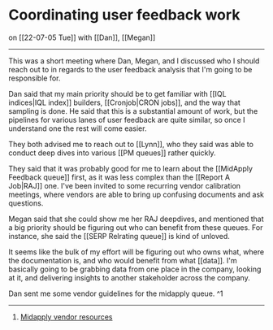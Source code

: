# Coordinating user feedback work
on [[22-07-05 Tue]]
with [[Dan]], [[Megan]]

---
This was a short meeting where Dan, Megan, and I discussed who I should reach out to in regards to the user feedback analysis that I'm going to be responsible for. 

Dan said that my main priority should be to get familiar with [[IQL indices|IQL index]] builders, [[Cronjob|CRON jobs]], and the way that sampling is done. He said that this is a substantial amount of work, but the pipelines for various lanes of user feedback are quite similar, so once I understand one the rest will come easier.

They both advised me to reach out to [[Lynn]], who they said was able to conduct deep dives into various [[PM queues]] rather quickly.

They said that it was probably good for me to learn about the [[MidApply Feedback queue]] first, as it was less complex than the [[Report A Job|RAJ]] one. I've been invited to some recurring vendor calibration meetings, where vendors are able to bring up confusing documents and ask questions.

Megan said that she could show me her RAJ deepdives, and mentioned that a big priority should be figuring out who can benefit from these queues. For instance, she said the [[SERP Relrating queue]] is kind of unloved.

It seems like the bulk of my effort will be figuring out who owns what, where the documentation is, and who would benefit from what [[data]]. I'm basically going to be grabbing data from one place in the company, looking at it, and delivering insights to another stakeholder across the company. 

Dan sent me some vendor guidelines for the midapply queue. ^1

---
1. [Midapply vendor resources](https://wiki.indeed.com/pages/viewpage.action?spaceKey=VRS&title=Mid-Apply+Feedback+VRS)